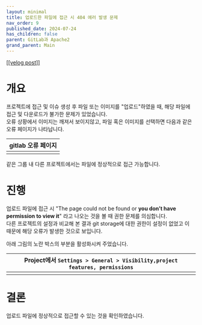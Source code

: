 ```yaml
---
layout: minimal
title: 업로드한 파일에 접근 시 404 에러 발생 문제
nav_order: 9
published_date: 2024-07-24
has_children: false
parent: GitLab과 Apache2
grand_parent: Main
---
```


<a href='https://velog.io/@s2jin/gitlab-uploaded-file-404-error-issue'>[[velog post]]</a>


개요
==


프로젝트에 접근 및 이슈 생성 후 파일 또는 이미지를 "업로드"하였을 때, 해당 파일에 접근 및 다운로드가 불가한 문제가 있었습니다.  
오류 상황에서 이미지는 깨져서 보이지않고, 파일 혹은 이미지를 선택하면 다음과 같은 오류 페이지가 나타납니다. 




| gitlab 오류 페이지 |
| --- |
| <img alt="" src="https://velog.velcdn.com/images/s2jin/post/752bdb38-2b54-488b-91aa-9b8db01a67fa/image.png" /> |


같은 그룹 내 다른 프로젝트에서는 파일에 정상적으로 접근 가능합니다. 


진행
==


업로드 파일에 접근 시 "The page could not be found or **you don’t have permission to view it**" 라고 나오는 것을 볼 때 권한 문제를 의심합니다.  
다른 프로젝트의 설정과 비교해 본 결과 git storage에 대한 권한이 설정이 없었고 이 때문에 해당 오류가 발생한 것으로 보입니다. 


아래 그림의 노란 박스의 부분을 활성화시켜 주었습니다. 




| Project에서 `Settings > General > Visibility,project features, permissions` |
| --- |
| <img alt="" src="https://velog.velcdn.com/images/s2jin/post/531a61d2-e38d-4e9b-aee4-deea93a623fa/image.png" /> |


결론
==


업로드 파일에 정상적으로 접근할 수 있는 것을 확인하였습니다.

